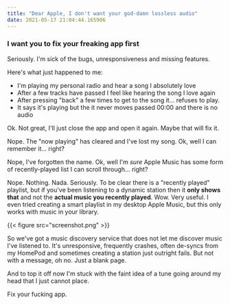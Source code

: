 ```yaml
---
title: "Dear Apple, I don't want your god-damn lossless audio"
date: 2021-05-17 21:04:44.165906
---
```


### I want you to fix your freaking app first

Seriously. I'm sick of the bugs, unresponsiveness and missing features. 

Here's what just happened to me:

* I'm playing my personal radio and hear a song I absolutely love
* After a few tracks have passed I feel like hearing the song I love again
* After pressing "back" a few times to get to the song it... refuses to play. 
* It says it's playing but the it never moves passed 00:00 and there is no audio

Ok. Not great, I'll just close the app and open it again. Maybe that will fix it.

Nope. The "now playing" has cleared and I've lost my song. Ok, well I can remember it... right?

Nope, I've forgotten the name. Ok, well I'm *sure* Apple Music has some form of recently-played list I can scroll 
through... right?

Nope. Nothing. Nada. Seriously. To be clear there is a "recently played" playlist, but if you've been listening to a 
dynamic station then it **only shows that** and not the **actual music you recently played**. Wow. Very useful. 
I even tried creating a smart playlist in my desktop Apple Music, but this only works with music in your library.

{{< figure src="screenshot.png" >}}

So we've got a music discovery service that does not let me discover music I've listened to. It's unresponsive, 
frequently crashes, often de-syncs from my HomePod and sometimes creating a station just outright fails. 
But not with a message, oh no. Just a blank page. 

And to top it off now I'm stuck with the faint idea of a tune going around my head that I just cannot place.

Fix your fucking app.
